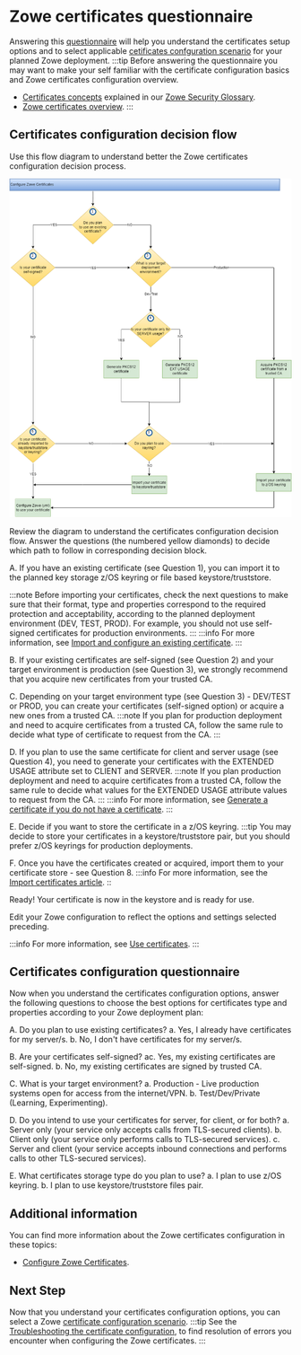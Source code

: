 # Zowe certificates questionnaire

Answering this [questionnaire](#certificates-configuration-questionnaire) will help you understand the certificates setup options and to select applicable [cetificates confguration scenario](certificate-configuration-scenarios.md) 
for your planned Zowe deployment.
:::tip
Before answering the questionnaire you may want to make your self familiar with the certificate configuration basics and Zowe certificates configuration overview.
- [Certificates concepts](../appendix/zowe-security-glossary#certificate-concepts) explained in our [Zowe Security Glossary](../appendix/zowe-security-glossary).
- [Zowe certificates overview](../getting-started/zowe-certificates-overview).
:::

## Certificates configuration decision flow

Use this flow diagram to understand better the Zowe certificates configuration decision process.

![Certificates configuration decision tree](../images/install/config-certificates.png)

Review the diagram to understand the certificates configuration decision flow.
Answer the questions (the numbered yellow diamonds) to decide which path to follow in corresponding decision block.

A. If you have an existing certificate (see Question 1), you can import it to the planned key storage z/OS keyring or file based keystore/truststore.

:::note
Before importing your certificates, check the next questions to make sure that their format, type and properties correspond to the required protection and acceptability, according to the planned deployment environment (DEV, TEST, PROD).
For example, you should not use self-signed certificates for production environments.
:::
:::info
For more information, see [Import and configure an existing certificate](./import-certificates.md).
:::

B. If your existing certificates are self-signed (see Question 2) and your target environment is production (see Question 3), we strongly recommend that you acquire new certificates from your trusted CA.

C. Depending on your target environment type (see Question 3) - DEV/TEST or PROD, you can create your certificates (self-signed option) or acquire a new ones from a trusted CA.
   :::note
   If you plan for production deployment and need to acquire certificates from a trusted CA, follow the same rule to decide what type of certificate to request from the CA.
   :::

D. If you plan to use the same certificate for client and server usage (see Question 4), you need to generate your certificates with the EXTENDED USAGE attribute set to CLIENT and SERVER.
   :::note
   If you plan production deployment and need to acquire certificates from a trusted CA, follow the same rule to decide what values for the EXTENDED USAGE attribute values to request from the CA.
   :::
   :::info
   For more information, see [Generate a certificate if you do not have a certificate](./generate-certificates.md).
   :::

E. Decide if you want to store the certificate in a z/OS keyring.
   :::tip
   You may decide to store your certificates in a keystore/truststore pair, but you should prefer z/OS keyrings for production deployments.

F. Once you have the certificates created or acquired, import them to your certificate store - see Question 8.
   :::info
   For more information, see the [Import certificates article](./import-certificates.md).
   ::

Ready! Your certificate is now in the keystore and is ready for use.

Edit your Zowe configuration to reflect the options and settings selected preceding.

:::info
For more information, see [Use certificates](./use-certificates.md).
:::

## Certificates configuration questionnaire

Now when you understand the certificates configuration options, answer the following questions
to choose the best options for certificates type and properties according to your Zowe deployment plan:

A. Do you plan to use existing certificates?
   a. Yes, I already have certificates for my server/s.
   b. No, I don't have certificates for my server/s.
   
B. Are your certificates self-signed?
   ac. Yes, my existing certificates are self-signed.
   b. No, my existing certificates are signed by trusted CA.

C. What is your target environment?
   a. Production - Live production systems open for access from the internet/VPN.
   b. Test/Dev/Private (Learning, Experimenting).

D. Do you intend to use your certificates for server, for client, or for both?
   a. Server only (your service only accepts calls from TLS-secured clients).
   b. Client only (your service only performs calls to TLS-secured services).
   c. Server and client (your service accepts inbound connections and performs calls to other TLS-secured services).

E. What certificates storage type do you plan to use?
   a. I plan to use z/OS keyring.
   b. I plan to use keystore/truststore files pair.

## Additional information

You can find more information about the Zowe certificates configuration in these topics:
- [Configure Zowe Certificates](./configure-certificates).

## Next Step
Now that you understand your certificates configuration options, you can select a Zowe [certificate configuration scenario](certificate-configuration-scenarios.md).
:::tip
See the [Troubleshooting the certificate configuration](../troubleshoot/troubleshoot-zos-certificate.md), to find resolution of errors you encounter when configuring the Zowe certificates.
:::
